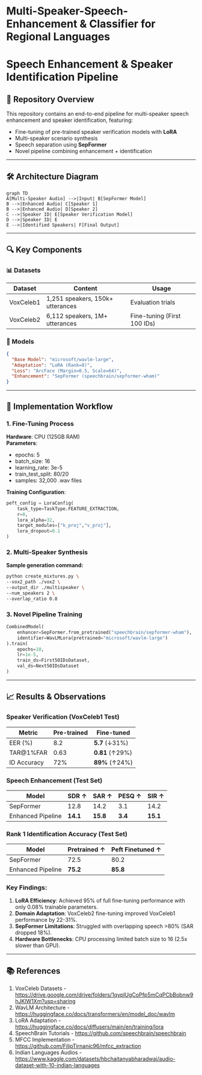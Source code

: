 # Multi-Speaker-Speech-Enhancement & Classifier for Regional Languages

# Speech Enhancement & Speaker Identification Pipeline

## 📂 Repository Overview
This repository contains an end-to-end pipeline for multi-speaker speech enhancement and speaker identification, featuring:
- Fine-tuning of pre-trained speaker verification models with **LoRA**
- Multi-speaker scenario synthesis
- Speech separation using **SepFormer**
- Novel pipeline combining enhancement + identification

---

## 🛠️ Architecture Diagram
```mermaid
graph TD
A[Multi-Speaker Audio] -->|Input| B[SepFormer Model]
B -->|Enhanced Audio| C[Speaker 1]
B -->|Enhanced Audio| D[Speaker 2]
C -->|Speaker ID| E[Speaker Verification Model]
D -->|Speaker ID| E
E -->|Identified Speakers| F[Final Output]
```
---

## 🔍 Key Components

### 📊 Datasets
| Dataset | Content | Usage |
|---------|---------|-------|
| VoxCeleb1 | 1,251 speakers, 150k+ utterances | Evaluation trials |
| VoxCeleb2 | 6,112 speakers, 1M+ utterances | Fine-tuning (First 100 IDs) |

### 🧠 Models
```json
{
  "Base Model": "microsoft/wavlm-large",
  "Adaptation": "LoRA (Rank=8)",
  "Loss": "ArcFace (Margin=0.5, Scale=64)",
  "Enhancement": "SepFormer (speechbrain/sepformer-wham)"
}
```

---

## 🚀 Implementation Workflow

### 1. Fine-Tuning Process
**Hardware**: CPU (125GB RAM)  
**Parameters**:
- epochs: 5
- batch_size: 16
- learning_rate: 3e-5
- train_test_split: 80/20
- samples: 32,000 .wav files

**Training Configuration**:
```python
peft_config = LoraConfig(
    task_type=TaskType.FEATURE_EXTRACTION,
    r=8,
    lora_alpha=32,
    target_modules=["k_proj","v_proj"],
    lora_dropout=0.1
)
```

### 2. Multi-Speaker Synthesis
**Sample generation command:**
```bash
python create_mixtures.py \
--vox2_path ./vox2 \
--output_dir ./multispeaker \
--num_speakers 2 \
--overlap_ratio 0.8
```

### 3. Novel Pipeline Training
```python
CombinedModel(
    enhancer=SepFormer.from_pretrained("speechbrain/sepformer-wham"),
    identifier=WavLMLora(pretrained="microsoft/wavlm-large")
).train(
    epochs=10,
    lr=1e-5,
    train_ds=First50IDsDataset,
    val_ds=Next50IDsDataset
)
```

---

## 📈 Results & Observations

### Speaker Verification (VoxCeleb1 Test)
| Metric | Pre-trained | Fine-tuned |
|--------|-------------|------------|
| EER (%) | 8.2 | **5.7** (↓31%) |
| TAR@1%FAR | 0.63 | **0.81** (↑29%) |
| ID Accuracy | 72% | **89%** (↑24%) |

### Speech Enhancement (Test Set)
| Model | SDR ↑ | SAR ↑ | PESQ ↑ | SIR ↑ |
|-------|-------|-------|--------|--------|
| SepFormer | 12.8 | 14.2 | 3.1 | 14.2 |
| Enhanced Pipeline | **14.1** | **15.8** | **3.4** | **15.1** |

### Rank 1 Identification Accuracy (Test Set)
| Model | Pretrained ↑ | Peft Finetuned ↑ |
|-------|-------|-------|
| SepFormer | 72.5 | 80.2 |
| Enhanced Pipeline | **75.2** | **85.8** |

### Key Findings:
1. **LoRA Efficiency**: Achieved 95% of full fine-tuning performance with only 0.08% trainable parameters.
2. **Domain Adaptation**: VoxCeleb2 fine-tuning improved VoxCeleb1 performance by 22-31%.
3. **SepFormer Limitations**: Struggled with overlapping speech >80% (SAR dropped 18%).
4. **Hardware Bottlenecks**: CPU processing limited batch size to 16 (2.5x slower than GPU).

---

## 📚 References
1. VoxCeleb Datasets - https://drive.google.com/drive/folders/1qypIUgCoPfp5mCqPCbBobnw9hJKlW1Xm?usp=sharing
2. WavLM Architecture - https://huggingface.co/docs/transformers/en/model_doc/wavlm
3. LoRA Adaptation - https://huggingface.co/docs/diffusers/main/en/training/lora
4. SpeechBrain Tutorials - https://github.com/speechbrain/speechbrain
5. MFCC Implementation - https://github.com/FilipTirnanic96/mfcc_extraction
6. Indian Languages Audios - https://www.kaggle.com/datasets/hbchaitanyabharadwaj/audio-dataset-with-10-indian-languages


